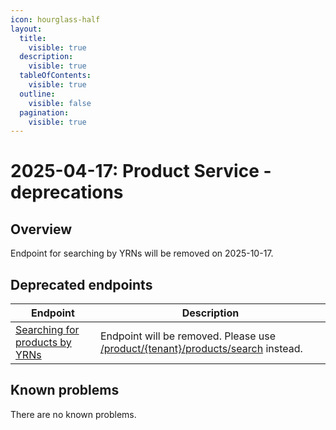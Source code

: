 ```yaml
---
icon: hourglass-half
layout:
  title:
    visible: true
  description:
    visible: true
  tableOfContents:
    visible: true
  outline:
    visible: false
  pagination:
    visible: true
---
```


# 2025-04-17: Product Service - deprecations

## Overview

Endpoint for searching by YRNs will be removed on 2025-10-17.

## Deprecated endpoints

| Endpoint                                                                                        | Description                                                                                                                                                                               |
|-------------------------------------------------------------------------------------------------|-------------------------------------------------------------------------------------------------------------------------------------------------------------------------------------------|
| [Searching for products by YRNs](https://emporix.gitbook.io/documentation-portal/api-references/products-labels-and-brands/product-service/api-reference/products#post-product-tenant-search)  | Endpoint will be removed. Please use [/product/{tenant}/products/search](/openapi/openapi/product/#operation/POST-product-search-products) instead.                              |

## Known problems

There are no known problems.